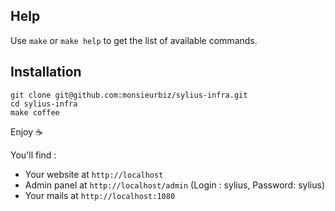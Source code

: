 ## Help

Use `make` or `make help` to get the list of available commands.

## Installation

```
git clone git@github.com:monsieurbiz/sylius-infra.git
cd sylius-infra
make coffee
```

Enjoy ☕️

You'll find :
- Your website at `http://localhost`
- Admin panel at `http://localhost/admin` (Login : sylius, Password: sylius)
- Your mails at `http://localhost:1080`
